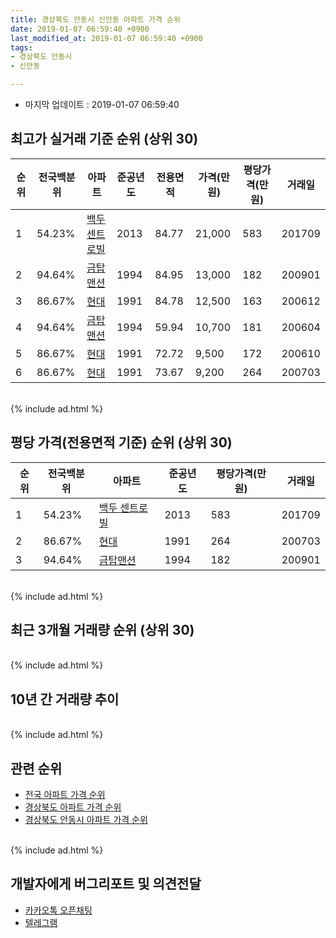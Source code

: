 ```yaml
---
title: 경상북도 안동시 신안동 아파트 가격 순위
date: 2019-01-07 06:59:40 +0900
last_modified_at: 2019-01-07 06:59:40 +0900
tags:
- 경상북도 안동시
- 신안동

---
```


* 마지막 업데이트 : 2019-01-07 06:59:40

## 최고가 실거래 기준 순위 (상위 30)


|순위|전국백분위|아파트|준공년도|전용면적|가격(만원)|평당가격(만원)|거래일|
|---|---|---|---|---|---|---|---|
|1|54.23%|[백두 센트로빌](https://search.naver.com/search.naver?query=%EA%B2%BD%EC%83%81%EB%B6%81%EB%8F%84+%EC%95%88%EB%8F%99%EC%8B%9C+%EC%8B%A0%EC%95%88%EB%8F%99+%EB%B0%B1%EB%91%90+%EC%84%BC%ED%8A%B8%EB%A1%9C%EB%B9%8C)|2013|84.77|21,000|583|201709|
|2|94.64%|[금탑맨션](https://search.naver.com/search.naver?query=%EA%B2%BD%EC%83%81%EB%B6%81%EB%8F%84+%EC%95%88%EB%8F%99%EC%8B%9C+%EC%8B%A0%EC%95%88%EB%8F%99+%EA%B8%88%ED%83%91%EB%A7%A8%EC%85%98)|1994|84.95|13,000|182|200901|
|3|86.67%|[현대](https://search.naver.com/search.naver?query=%EA%B2%BD%EC%83%81%EB%B6%81%EB%8F%84+%EC%95%88%EB%8F%99%EC%8B%9C+%EC%8B%A0%EC%95%88%EB%8F%99+%ED%98%84%EB%8C%80)|1991|84.78|12,500|163|200612|
|4|94.64%|[금탑맨션](https://search.naver.com/search.naver?query=%EA%B2%BD%EC%83%81%EB%B6%81%EB%8F%84+%EC%95%88%EB%8F%99%EC%8B%9C+%EC%8B%A0%EC%95%88%EB%8F%99+%EA%B8%88%ED%83%91%EB%A7%A8%EC%85%98)|1994|59.94|10,700|181|200604|
|5|86.67%|[현대](https://search.naver.com/search.naver?query=%EA%B2%BD%EC%83%81%EB%B6%81%EB%8F%84+%EC%95%88%EB%8F%99%EC%8B%9C+%EC%8B%A0%EC%95%88%EB%8F%99+%ED%98%84%EB%8C%80)|1991|72.72|9,500|172|200610|
|6|86.67%|[현대](https://search.naver.com/search.naver?query=%EA%B2%BD%EC%83%81%EB%B6%81%EB%8F%84+%EC%95%88%EB%8F%99%EC%8B%9C+%EC%8B%A0%EC%95%88%EB%8F%99+%ED%98%84%EB%8C%80)|1991|73.67|9,200|264|200703|


<br>
{% include ad.html %}
<br>

## 평당 가격(전용면적 기준) 순위 (상위 30)


|순위|전국백분위|아파트|준공년도|평당가격(만원)|거래일|
|---|---|---|---|---|---|
|1|54.23%|[백두 센트로빌](https://search.naver.com/search.naver?query=%EA%B2%BD%EC%83%81%EB%B6%81%EB%8F%84+%EC%95%88%EB%8F%99%EC%8B%9C+%EC%8B%A0%EC%95%88%EB%8F%99+%EB%B0%B1%EB%91%90+%EC%84%BC%ED%8A%B8%EB%A1%9C%EB%B9%8C)|2013|583|201709|
|2|86.67%|[현대](https://search.naver.com/search.naver?query=%EA%B2%BD%EC%83%81%EB%B6%81%EB%8F%84+%EC%95%88%EB%8F%99%EC%8B%9C+%EC%8B%A0%EC%95%88%EB%8F%99+%ED%98%84%EB%8C%80)|1991|264|200703|
|3|94.64%|[금탑맨션](https://search.naver.com/search.naver?query=%EA%B2%BD%EC%83%81%EB%B6%81%EB%8F%84+%EC%95%88%EB%8F%99%EC%8B%9C+%EC%8B%A0%EC%95%88%EB%8F%99+%EA%B8%88%ED%83%91%EB%A7%A8%EC%85%98)|1994|182|200901|


<br>
{% include ad.html %}
<br>

## 최근 3개월 거래량 순위 (상위 30)


<div style="width:100%;">
    <canvas id="deal_count_ranking" height="250"></canvas>
</div>


<script>
new Chart(document.getElementById("deal_count_ranking"), {
    type: 'horizontalBar',
    data: {
        labels: ['현대'],
        datasets: [{
            label: '실거래 수',
            data: [4],
            borderColor: "rgba(255, 0, 128, 1)",
            backgroundColor: "rgba(255, 0, 128, 0.5)",
            fill: false,
        }]
    },
    options: {
        responsive: true,
        title: {
            display: true,
            text: '최근 3개월 거래량 순위'
        },
        tooltips: {
            mode: 'index',
            intersect: false,
            callbacks: {
                title: function(tooltipItems, data) {
                    return "실거래 수:";
                },
                label: function(tooltipItem, data) {
                    return data.labels[tooltipItem.index] + ": " + tooltipItem.xLabel;
                }
            }
        },
        hover: {
            mode: 'nearest',
            intersect: true
        },
        scales: {
            xAxes: [{
                display: true,
                scaleLabel: {
                    display: true,
                    labelString: '실거래 수'
                },
                ticks: {
                    suggestedMin: 0,
                }
            }],
            yAxes: [{
                display: true,
                ticks: {
                    autoSkip: false,
                    callback: function(value, index, values) {
                        if (value.length > 15)
                            return value.substr(0, 13) + "...";
                        else
                            return value;
                    }
                },
                scaleLabel: {
                    display: false,
                }
            }]
        }
    }
});

</script>


<br>
{% include ad.html %}
<br>

## 10년 간 거래량 추이


<div style="width:100%;">
    <canvas id="deal_progress" height="250"></canvas>
</div>

<script>
new Chart(document.getElementById("deal_progress"), {
    type: 'line',
    data: {
        labels: ['200901','200902','200903','200904','200905','200906','200907','200908','200909','200910','200911','200912','201001','201002','201003','201004','201005','201006','201007','201008','201009','201010','201011','201012','201101','201102','201103','201104','201105','201106','201107','201108','201109','201110','201111','201112','201201','201202','201203','201204','201205','201206','201207','201208','201209','201210','201211','201212','201301','201302','201303','201304','201305','201306','201307','201308','201309','201310','201311','201312','201401','201402','201403','201404','201405','201406','201407','201408','201409','201410','201411','201412','201501','201502','201503','201504','201505','201506','201507','201508','201509','201510','201511','201512','201601','201602','201603','201604','201605','201606','201607','201608','201609','201610','201611','201612','201701','201702','201703','201704','201705','201706','201707','201708','201709','201710','201711','201712','201801','201802','201803','201804','201805','201806','201807','201808','201809','201810','201811','201812','201901'],
        datasets: [{
            label: '실거래 수',
            pointRadius: 1,
            data: [1, 2, 1, 1, 3, 4, 4, 2, 2, 4, 3, 4, 3, 4, 1, 3, 2, 1, 1, 2, 0, 1, 3, 2, 3, 1, 2, 2, 1, 1, 3, 2, 2, 1, 4, 2, 0, 3, 2, 6, 6, 1, 4, 1, 0, 0, 4, 1, 1, 0, 4, 4, 2, 1, 1, 1, 2, 0, 1, 1, 1, 2, 0, 1, 2, 3, 3, 2, 1, 0, 1, 3, 0, 2, 2, 3, 3, 3, 3, 1, 0, 3, 2, 3, 3, 1, 2, 1, 1, 1, 0, 4, 2, 2, 0, 2, 2, 3, 1, 0, 2, 3, 5, 1, 2, 1, 0, 1, 0, 0, 4, 0, 1, 1, 1, 5, 2, 2, 3, 1, 0],
            borderColor: "rgba(255, 201, 14, 1)",
            backgroundColor: "rgba(255, 201, 14, 0.5)",
            fill: true,
        }]
    },
    options: {
        responsive: true,
        title: {
            display: true,
            text: '10년간 거래량 추이'
        },
        tooltips: {
            mode: 'index',
            intersect: false,
        },
        hover: {
            mode: 'nearest',
            intersect: true
        },
        scales: {
            xAxes: [{
                display: true,
                scaleLabel: {
                    display: true,
                    labelString: '년/월'
                }
            }],
            yAxes: [{
                display: true,
                ticks: {
                    suggestedMin: 0,
                },
                scaleLabel: {
                    display: true,
                    labelString: '실거래 수'
                }
            }]
        }
    }
});

</script>


<br>
{% include ad.html %}
<br>

## 관련 순위

- [전국 아파트 가격 순위](https://inasie.github.io/apt-ranking/전국)
- [경상북도 아파트 가격 순위](https://inasie.github.io/apt-ranking/경상북도)
- [경상북도 안동시 아파트 가격 순위](https://inasie.github.io/apt-ranking/경상북도-안동시)


<br>
{% include ad.html %}
<br>

## 개발자에게 버그리포트 및 의견전달

- [카카오톡 오픈채팅](https://open.kakao.com/o/gLJUAP4)
- [텔레그램](https://t.me/inasie)

